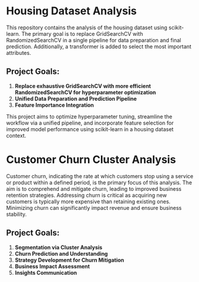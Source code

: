 # Housing Dataset Analysis

This repository contains the analysis of the housing dataset using scikit-learn. The primary goal is to replace GridSearchCV with RandomizedSearchCV in a single pipeline for data preparation and final prediction. Additionally, a transformer is added to select the most important attributes.
## Project Goals:

1. **Replace exhaustive GridSearchCV with more efficient RandomizedSearchCV for hyperparameter optimization**
2. **Unified Data Preparation and Prediction Pipeline**
3. **Feature Importance Integration**

This project aims to optimize hyperparameter tuning, streamline the workflow via a unified pipeline, and incorporate feature selection for improved model performance using scikit-learn in a housing dataset context.

# Customer Churn Cluster Analysis

Customer churn, indicating the rate at which customers stop using a service or product within a defined period, is the primary focus of this analysis. The aim is to comprehend and mitigate churn, leading to improved business retention strategies.
Addressing churn is critical as acquiring new customers is typically more expensive than retaining existing ones. Minimizing churn can significantly impact revenue and ensure business stability.

## Project Goals:

1. **Segmentation via Cluster Analysis**
2. **Churn Prediction and Understanding**
3. **Strategy Development for Churn Mitigation**
4. **Business Impact Assessment**
5. **Insights Communication**
